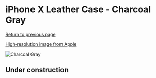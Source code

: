# iPhone X Leather Case - Charcoal Gray

[Return to previous page](/iphone_x)

[High-resolution image from Apple](https://store.storeimages.cdn-apple.com/8756/as-images.apple.com/is/MQTF2?wid=4500&hei=4500&fmt=png)

<div style="width: 512px"><img src="/almost_uncompressed/MQTF2.webp" alt="Charcoal Gray"></div>

## Under construction
